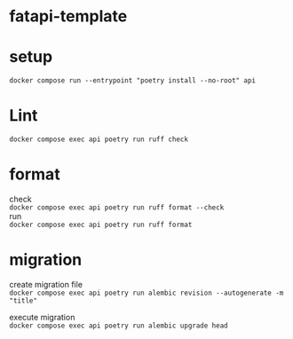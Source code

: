 # fatapi-template
# setup
`docker compose run --entrypoint "poetry install --no-root" api`

# Lint
`docker compose exec api poetry run ruff check`

# format
check  
`docker compose exec api poetry run ruff format --check`  
run  
`docker compose exec api poetry run ruff format`  

# migration
create migration file  
`docker compose exec api poetry run alembic revision --autogenerate -m "title"`  
  
execute migration  
`docker compose exec api poetry run alembic upgrade head`  